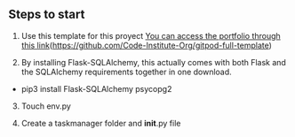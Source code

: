 ## Steps to start

1. Use this template for this proyect [You can access the portfolio through this link](https://alopmel.github.io/Portfolio2-Let-sPlay/)(https://github.com/Code-Institute-Org/gitpod-full-template)

2. By installing Flask-SQLAlchemy, this actually comes with both Flask and the SQLAlchemy requirements together in one download.

- pip3 install Flask-SQLAlchemy psycopg2

3. Touch env.py

4. Create a taskmanager folder and __init__.py file
